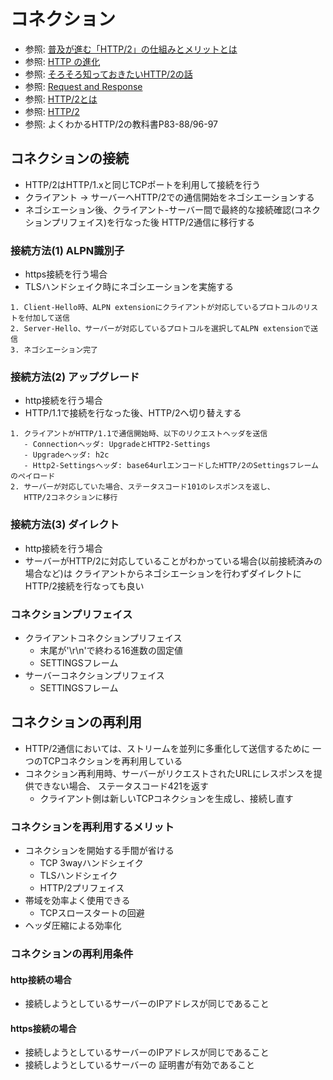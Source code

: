 # コネクション
- 参照: [普及が進む「HTTP/2」の仕組みとメリットとは](https://knowledge.sakura.ad.jp/7734/)
- 参照: [HTTP の進化](https://developer.mozilla.org/ja/docs/Web/HTTP/Basics_of_HTTP/Evolution_of_HTTP)
- 参照: [そろそろ知っておきたいHTTP/2の話](https://qiita.com/mogamin3/items/7698ee3336c70a482843)
- 参照: [Request and Response](https://youtu.be/0cmXVXMdbs8)
- 参照: [HTTP/2とは](https://www.nic.ad.jp/ja/newsletter/No68/0800.html)
- 参照: [HTTP/2](https://hpbn.co/http2/#binary-framing-layer)
- 参照: よくわかるHTTP/2の教科書P83-88/96-97

## コネクションの接続
- HTTP/2はHTTP/1.xと同じTCPポートを利用して接続を行う
- クライアント -> サーバーへHTTP/2での通信開始をネゴシエーションする
- ネゴシエーション後、クライアント-サーバー間で最終的な接続確認(コネクションプリフェイス)を行なった後
  HTTP/2通信に移行する

### 接続方法(1) ALPN識別子
- https接続を行う場合
- TLSハンドシェイク時にネゴシエーションを実施する
```
1. Client-Hello時、ALPN extensionにクライアントが対応しているプロトコルのリストを付加して送信
2. Server-Hello、サーバーが対応しているプロトコルを選択してALPN extensionで送信
3. ネゴシエーション完了
```

### 接続方法(2) アップグレード
- http接続を行う場合
- HTTP/1.1で接続を行なった後、HTTP/2へ切り替えする
```
1. クライアントがHTTP/1.1で通信開始時、以下のリクエストヘッダを送信
   - Connectionヘッダ: UpgradeとHTTP2-Settings
   - Upgradeヘッダ: h2c
   - Http2-Settingsヘッダ: base64urlエンコードしたHTTP/2のSettingsフレームのペイロード
2. サーバーが対応していた場合、ステータスコード101のレスポンスを返し、
   HTTP/2コネクションに移行
```

### 接続方法(3) ダイレクト
- http接続を行う場合
- サーバーがHTTP/2に対応していることがわかっている場合(以前接続済みの場合など)は
  クライアントからネゴシエーションを行わずダイレクトにHTTP/2接続を行なっても良い

### コネクションプリフェイス
- クライアントコネクションプリフェイス
  - 末尾が'\r\n'で終わる16進数の固定値
  - SETTINGSフレーム
- サーバーコネクションプリフェイス
  - SETTINGSフレーム

## コネクションの再利用
- HTTP/2通信においては、ストリームを並列に多重化して送信するために
  一つのTCPコネクションを再利用している
- コネクション再利用時、サーバーがリクエストされたURLにレスポンスを提供できない場合、
  ステータスコード421を返す
  - クライアント側は新しいTCPコネクションを生成し、接続し直す

### コネクションを再利用するメリット
- コネクションを開始する手間が省ける
  - TCP 3wayハンドシェイク
  - TLSハンドシェイク
  - HTTP/2プリフェイス
- 帯域を効率よく使用できる
  - TCPスロースタートの回避
- ヘッダ圧縮による効率化

### コネクションの再利用条件
#### http接続の場合
- 接続しようとしているサーバーのIPアドレスが同じであること

#### https接続の場合
- 接続しようとしているサーバーのIPアドレスが同じであること
- 接続しようとしているサーバーの 証明書が有効であること
